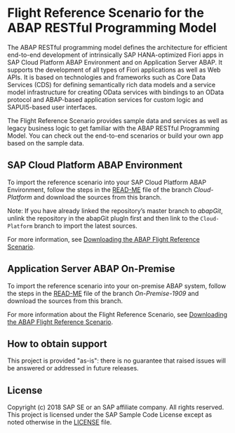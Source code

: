 # Flight Reference Scenario for the ABAP RESTful Programming Model 
The ABAP RESTful programming model defines the architecture for efficient end-to-end development of intrinsically SAP HANA-optimized Fiori apps in SAP Cloud Platform ABAP Environment and on Application Server ABAP. It supports the development of all types of Fiori applications as well as Web APIs. It is based on technologies and frameworks such as Core Data Services (CDS) for defining semantically rich data models and a service model infrastructure for creating OData services with bindings to an OData protocol and ABAP-based application services for custom logic and SAPUI5-based user interfaces.


The Flight Reference Scenario provides sample data and services as well as legacy business logic to get familiar with the ABAP RESTful Programming Model. You can check out the end-to-end scenarios or build your own app based on the sample data.

## SAP Cloud Platform ABAP Environment
To import the reference scenario into your SAP Cloud Platform ABAP Environment, follow the steps in the [READ-ME](https://github.com/SAP/abap-platform-refscen-flight/blob/Cloud-Platform/README.md) file of the branch <em>Cloud-Platform</em> and download the sources from this branch. 

Note: If you have already linked the repository’s master branch to <em>abapGit</em>, unlink the repository in the abapGit plugIn first and then link to the `Cloud-Platform` branch to import the latest sources. 

For more information, see [Downloading the ABAP Flight Reference Scenario](https://help.sap.com/viewer/923180ddb98240829d935862025004d6/Cloud/en-US/289477a81eec4d4e84c0302fb6835035.html).

## Application Server ABAP On-Premise
To import the reference scenario into your on-premise ABAP system, follow the steps in the [READ-ME](https://github.com/SAP/abap-platform-refscen-flight/blob/On-Premise-1909/README.md) file  of the branch <em>On-Premise-1909</em> and download the sources from this branch. 

For more information about the Flight Reference Scenario, see [Downloading the ABAP Flight Reference Scenario](https://help.sap.com/viewer/fc4c71aa50014fd1b43721701471913d/201909.000/en-US/def316685ad14033b051fc4b88db07c8.html).

## How to obtain support
This project is provided "as-is": there is no guarantee that raised issues will be answered or addressed in future releases.

## License
Copyright (c) 2018 SAP SE or an SAP affiliate company. All rights reserved.
This project is licensed under the SAP Sample Code License except as noted otherwise in the [LICENSE](LICENSE) file.
